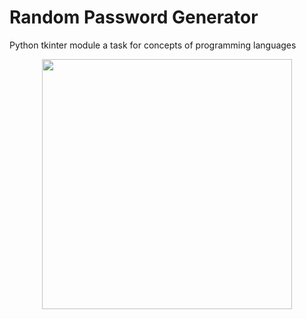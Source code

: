 # Random Password Generator
Python tkinter module a task for concepts of programming languages

<p align="center"><img src="generator_password.PNG" width="400"></p>
